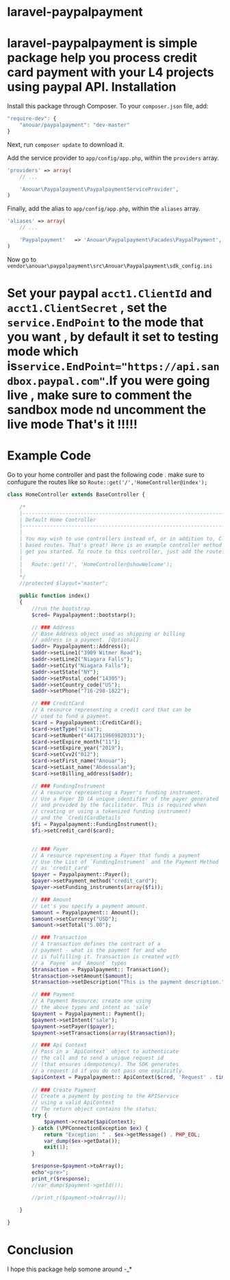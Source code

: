 laravel-paypalpayment
=====================

laravel-paypalpayment is simple package  help you process credit card payment with your L4 projects using paypal API.
Installation
=============
Install this package through Composer. To your `composer.json` file, add:

```js
"require-dev": {
	"anouar/paypalpayment": "dev-master"
}
```

Next, run `composer update` to download it.

Add the service provider to `app/config/app.php`, within the `providers` array.

```php
'providers' => array(
	// ...

	'Anouar\Paypalpayment\PaypalpaymentServiceProvider',
)
```

Finally, add the alias to `app/config/app.php`, within the `aliases` array.

```php
'aliases' => array(
	// ...

	'Paypalpayment'	  => 'Anouar\Paypalpayment\Facades\PaypalPayment',
)
```
Now go to `vendor\anouar\paypalpayment\src\Anouar\Paypalpayment\sdk_config.ini`

Set your paypal `acct1.ClientId` and `acct1.ClientSecret` , set the `service.EndPoint` to the mode that you want , by default it set to testing mode which is`service.EndPoint="https://api.sandbox.paypal.com"`.If you were going  live , make sure to comment the sandbox mode nd uncomment the live mode
That's it !!!!!
==============

Example Code
============
Go to your home controller and past the following code  . make sure to confugure the routes like so `Route::get('/','HomeController@index');`
```php
class HomeController extends BaseController {

	/*
	|--------------------------------------------------------------------------
	| Default Home Controller
	|--------------------------------------------------------------------------
	|
	| You may wish to use controllers instead of, or in addition to, Closure
	| based routes. That's great! Here is an example controller method to
	| get you started. To route to this controller, just add the route:
	|
	|	Route::get('/', 'HomeController@showWelcome');
	|
	*/
	//protected $layout="master";

	public function index()
	{
		//run the bootstrap
		$cred= Paypalpayment::bootstarp();

		// ### Address
		// Base Address object used as shipping or billing
		// address in a payment. [Optional]
		$addr= Paypalpayment::Address();
		$addr->setLine1("3909 Witmer Road");
		$addr->setLine2("Niagara Falls");
		$addr->setCity("Niagara Falls");
		$addr->setState("NY");
		$addr->setPostal_code("14305");
		$addr->setCountry_code("US");
		$addr->setPhone("716-298-1822");

		// ### CreditCard
		// A resource representing a credit card that can be
		// used to fund a payment.
		$card = Paypalpayment::CreditCard();
		$card->setType("visa");
		$card->setNumber("4417119669820331");
		$card->setExpire_month("11");
		$card->setExpire_year("2019");
		$card->setCvv2("012");
		$card->setFirst_name("Anouar");
		$card->setLast_name("Abdessalam");
		$card->setBilling_address($addr);

		// ### FundingInstrument
		// A resource representing a Payer's funding instrument.
		// Use a Payer ID (A unique identifier of the payer generated
		// and provided by the facilitator. This is required when
		// creating or using a tokenized funding instrument)
		// and the `CreditCardDetails`
		$fi = Paypalpayment::FundingInstrument();
		$fi->setCredit_card($card);


		// ### Payer
		// A resource representing a Payer that funds a payment
		// Use the List of `FundingInstrument` and the Payment Method
		// as 'credit_card'
		$payer = Paypalpayment::Payer();
		$payer->setPayment_method("credit_card");
		$payer->setFunding_instruments(array($fi));

		// ### Amount
		// Let's you specify a payment amount.
		$amount = Paypalpayment:: Amount();
		$amount->setCurrency("USD");
		$amount->setTotal("5.00");

		// ### Transaction
		// A transaction defines the contract of a
		// payment - what is the payment for and who
		// is fulfilling it. Transaction is created with
		// a `Payee` and `Amount` types
		$transaction = Paypalpayment:: Transaction();
		$transaction->setAmount($amount);
		$transaction->setDescription("This is the payment description.");

		// ### Payment
		// A Payment Resource; create one using
		// the above types and intent as 'sale'
		$payment = Paypalpayment:: Payment();
		$payment->setIntent("sale");
		$payment->setPayer($payer);
		$payment->setTransactions(array($transaction));

		// ### Api Context
		// Pass in a `ApiContext` object to authenticate 
		// the call and to send a unique request id 
		// (that ensures idempotency). The SDK generates
		// a request id if you do not pass one explicitly. 
		$apiContext = Paypalpayment:: ApiContext($cred, 'Request' . time());
		
		// ### Create Payment
		// Create a payment by posting to the APIService
		// using a valid ApiContext
		// The return object contains the status;
		try {
			$payment->create($apiContext);
		} catch (\PPConnectionException $ex) {
			return "Exception: " . $ex->getMessage() . PHP_EOL;
			var_dump($ex->getData());
			exit(1);
		}

		$response=$payment->toArray();
		echo"<pre>";
		print_r($response);
		//var_dump($payment->getId());

		//print_r($payment->toArray());
		
	}

}
```
Conclusion
==========
I hope this package help somone around -_*
